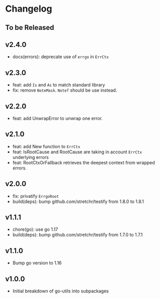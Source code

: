 # Changelog

## To be Released

## v2.4.0

* docs(errors): deprecate use of `errgo` in `ErrCtx`

## v2.3.0

* feat: add `Is` and `As` to match standard library
* fix: remove `NoteMask`. `Notef` should be use instead.

## v2.2.0

* feat: add UnwrapError to unwrap one error.

## v2.1.0

* feat: add New function to `ErrCtx`
* feat: IsRootCause and RootCause are taking in account `ErrCtx` underlying errors
* feat: RootCtxOrFallback retrieves the deepest context from wrapped errors.

## v2.0.0

* fix: privatify `ErrgoRoot`
* build(deps): bump github.com/stretchr/testify from 1.8.0 to 1.8.1

## v1.1.1

* chore(go): use go 1.17
* build(deps): bump github.com/stretchr/testify from 1.7.0 to 1.7.1

## v1.1.0

* Bump go version to 1.16

## v1.0.0

* Initial breakdown of go-utils into subpackages
